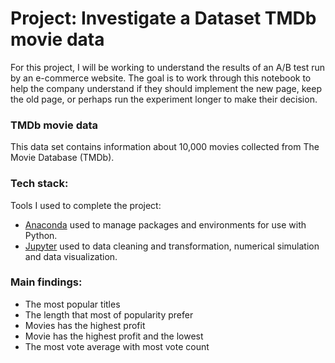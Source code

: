 # Project: Investigate a Dataset TMDb movie data

For this project, I will be working to understand the results of an A/B test run by an e-commerce website.
The goal is to work through this notebook to help the company understand if they should implement the new page,
keep the old page, or perhaps run the experiment longer to make their decision.

### TMDb movie data
This data set contains information about 10,000 movies collected from The Movie Database (TMDb).

### Tech stack:
Tools I used to complete the project:
* [Anaconda] used to manage packages and environments for use with Python.
* [Jupyter] used to data cleaning and transformation, numerical simulation and data visualization.

### Main findings:
* The most popular titles
* The length that most of popularity prefer
* Movies has the highest profit
* Movie has the highest profit and the lowest
* The most vote average with most vote count

[anaconda]: <https://www.anaconda.com/>
[jupyter]: <https://jupyter.org/>
